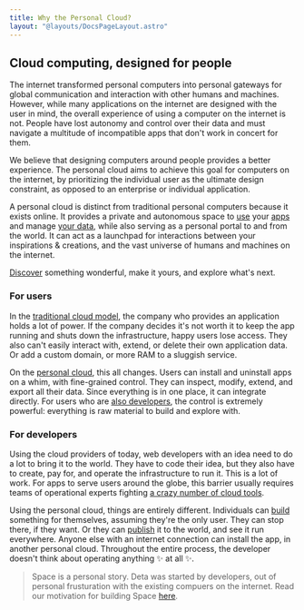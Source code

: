 ```yaml
---
title: Why the Personal Cloud?
layout: "@layouts/DocsPageLayout.astro"
---
```


## Cloud computing, designed for people

The internet transformed personal computers into personal gateways for global communication and interaction with other humans and machines. However, while many applications on the internet are designed with the user in mind, the overall experience of using a computer on the internet is not. People have lost autonomy and control over their data and must navigate a multitude of incompatible apps that don't work in concert for them.


We believe that designing computers around people provides a better experience. The personal cloud aims to achieve this goal for computers on the internet, by prioritizing the individual user as the ultimate design constraint, as opposed to an enterprise or individual application.

A personal cloud is distinct from traditional personal computers because it exists online. It provides a private and autonomous space to [use](/docs/en/use) your [apps](/docs/en/use/space-apps/) and manage [your data](/docs/en/use/your-data/collections), while also serving as a personal portal to and from the world. It can act as a launchpad for interactions between your inspirations & creations, and the vast universe of humans and machines on the internet. 

[Discover](https://deta.space/discovery) something wonderful, make it yours, and explore what's next.

### For users

In the [traditional cloud model](/docs/en/learn/pc-what#public-cloud-application-model), the company who provides an application holds a lot of power. If the company decides it's not worth it to keep the app running and shuts down the infrastructure, happy users lose access. They also can't easily interact with, extend, or delete their own application data. Or add a custom domain, or more RAM to a sluggish service.

On the [personal cloud](/docs/en/learn/pc-what#personal-cloud-application-model), this all changes. Users can install and uninstall apps on a whim, with fine-grained control. They can inspect, modify, extend, and export all their data. Since everything is in one place, it can integrate directly. For users who are [also developers](/docs/en/build), the control is extremely powerful: everything is raw material to build and explore with.

### For developers

Using the cloud providers of today, web developers with an idea need to do a lot to bring it to the world. They have to code their idea, but they also have to create, pay for, and operate the infrastructure to run it. This is a lot of work. For apps to serve users around the globe, this barrier usually requires teams of operational experts fighting [a crazy number of cloud tools](https://landscape.cncf.io/).

Using the personal cloud, things are entirely different. Individuals can [build](/docs/en/build) something for themselves, assuming they're the only user. They can stop there, if they want. Or they can [publish](/docs/en/publish) it to the world, and see it run everywhere. Anyone else with an internet connection can install the app, in another personal cloud. Throughout the entire process, the developer doesn't think about operating anything ✨ at all ✨.

> Space is a personal story. Deta was started by developers, out of personal frusturation with the existing compuers on the internet. Read our motivation for building Space [here](https://deta.space/motivation/). 






